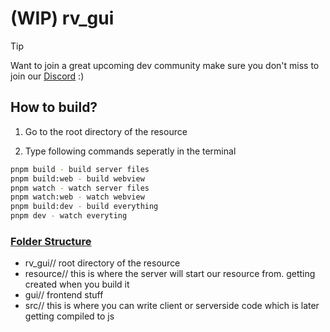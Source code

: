# (WIP) rv_gui

> [!TIP]
> Want to join a great upcoming dev community make sure you don't miss to join our [Discord](https://discord.gg/3FjtbxSMNT) :)

## How to build?

1. Go to the root directory of the resource

2. Type following commands seperatly in the terminal

```bash
pnpm build - build server files
pnpm build:web - build webview
pnpm watch - watch server files
pnpm watch:web - watch webview
pnpm build:dev - build everything
pnpm dev - watch everyting
```

### <ins>Folder Structure<ins>

- rv_gui// root directory of the resource
- resource// this is where the server will start our resource from. getting created when you build it
- gui// frontend stuff
- src// this is where you can write client or serverside code which is later getting compiled to js
